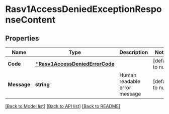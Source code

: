 # Rasv1AccessDeniedExceptionResponseContent

## Properties
Name | Type | Description | Notes
------------ | ------------- | ------------- | -------------
**Code** | [***Rasv1AccessDeniedErrorCode**](RASv1AccessDeniedErrorCode.md) |  | [default to null]
**Message** | **string** | Human readable error message | [default to null]

[[Back to Model list]](../README.md#documentation-for-models) [[Back to API list]](../README.md#documentation-for-api-endpoints) [[Back to README]](../README.md)

